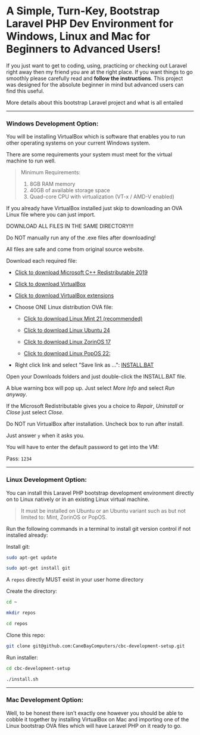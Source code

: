 # A Simple, Turn-Key, Bootstrap Laravel PHP Dev Environment for Windows, Linux and Mac for Beginners to Advanced Users!

If you just want to get to coding, using, practicing or checking out Laravel right away then my friend you are at the right place. If you want things to go smoothly please carefully read and **follow the instructions**. This project was designed for the absolute beginner in mind but advanced users can find this useful.

More details about this bootstrap Laravel project and what is all entailed 

---

### Windows Development Option:

You will be installing VirtualBox which is software that enables you to run other operating systems on your current Windows system.

There are some requirements your system must meet for the virtual machine to run well.

> Minimum Requirements:
>
> 1. 8GB RAM memory
> 2. 40GB of available storage space
> 3. Quad-core CPU with virtualization (VT-x / AMD-V enabled)

If you already have VirtualBox installed just skip to downloading an OVA Linux file where you can just import.

DOWNLOAD ALL FILES IN THE SAME DIRECTORY!!!

Do NOT manually run any of the .exe files after downloading!

All files are safe and come from original source website.

Download each required file:

- [Click to download Microsoft C++ Redistributable 2019](https://aka.ms/vs/17/release/vc_redist.x64.exe)

- [Click to download VirtualBox](https://download.virtualbox.org/virtualbox/7.0.14/VirtualBox-7.0.14-161095-Win.exe)

- [Click to download VirtualBox extensions](https://download.virtualbox.org/virtualbox/7.0.14/Oracle_VM_VirtualBox_Extension_Pack-7.0.14.vbox-extpack)

- Choose ONE Linux distribution OVA file:

  - [Click to download Linux Mint 21 (recommended)](https://s3.amazonaws.com/canebaycomputers.cdn/virtual-machines/cbc-linux-mint-21.ova)

  - [Click to download Linux Ubuntu 24](https://s3.amazonaws.com/canebaycomputers.cdn/virtual-machines/cbc-linux-ubuntu-24.ova.ova)

  - [Click to download Linux ZorinOS 17](https://s3.amazonaws.com/canebaycomputers.cdn/virtual-machines/cbc-linux-zorinos-17.ova)

  - [Click to download Linux PopOS 22:](https://s3.amazonaws.com/canebaycomputers.cdn/virtual-machines/cbc-linux-popos-22.ova)

- Right click link and select "Save link as ...":
[INSTALL.BAT](https://raw.githubusercontent.com/CaneBayComputers/cbc-windows-setup/main/INSTALL.BAT)

Open your Downloads folders and just double-click the INSTALL.BAT file.

A blue warning box will pop up. Just select *More Info* and select *Run anyway*.

If the Microsoft Redistributable gives you a choice to *Repair*, *Uninstall* or *Close* just select *Close*.

Do NOT run VirtualBox after installation. Uncheck box to run after install.

Just answer `y` when it asks you.

You will have to enter the default password to get into the VM:

Pass: `1234`

---

### Linux Development Option:

You can install this Laravel PHP bootstrap development environment directly on to Linux natively or in an existing Linux virtual machine.

> It must be installed on Ubuntu or an Ubuntu variant such as but not limited to: Mint, ZorinOS or PopOS.

Run the following commands in a terminal to install git version control if not installed already:

Install git:
```bash
sudo apt-get update

sudo apt-get install git
```

A `repos` directly MUST exist in your user home directory

Create the directory:

```bash
cd ~

mkdir repos

cd repos
```

Clone this repo:
```bash
git clone git@github.com:CaneBayComputers/cbc-development-setup.git
```

Run installer:
```bash
cd cbc-development-setup

./install.sh
```
---

### Mac Development Option:

Well, to be honest there isn't exactly one however you should be able to cobble it together by installing VirtualBox on Mac and importing one of the Linux bootstrap OVA files which will have Laravel PHP on it ready to go.


## 